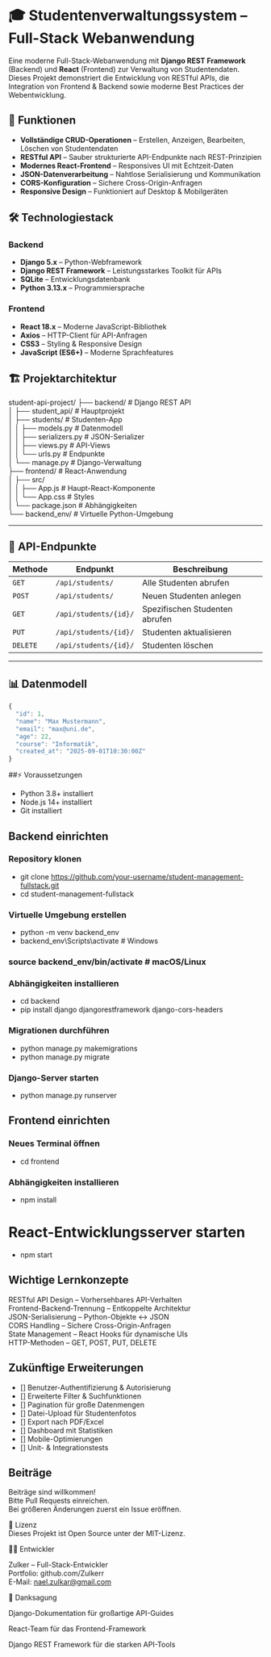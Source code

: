 # 🎓 Studentenverwaltungssystem – Full-Stack Webanwendung

Eine moderne Full-Stack-Webanwendung mit **Django REST Framework** (Backend) und **React** (Frontend) zur Verwaltung von Studentendaten.  
Dieses Projekt demonstriert die Entwicklung von RESTful APIs, die Integration von Frontend & Backend sowie moderne Best Practices der Webentwicklung.

## 🚀 Funktionen

- **Vollständige CRUD-Operationen** – Erstellen, Anzeigen, Bearbeiten, Löschen von Studentendaten  
- **RESTful API** – Sauber strukturierte API-Endpunkte nach REST-Prinzipien  
- **Modernes React-Frontend** – Responsives UI mit Echtzeit-Daten  
- **JSON-Datenverarbeitung** – Nahtlose Serialisierung und Kommunikation  
- **CORS-Konfiguration** – Sichere Cross-Origin-Anfragen  
- **Responsive Design** – Funktioniert auf Desktop & Mobilgeräten  

## 🛠️ Technologiestack

### Backend
- **Django 5.x** – Python-Webframework  
- **Django REST Framework** – Leistungsstarkes Toolkit für APIs  
- **SQLite** – Entwicklungsdatenbank  
- **Python 3.13.x** – Programmiersprache  

### Frontend
- **React 18.x** – Moderne JavaScript-Bibliothek  
- **Axios** – HTTP-Client für API-Anfragen  
- **CSS3** – Styling & Responsive Design  
- **JavaScript (ES6+)** – Moderne Sprachfeatures  

## 🏗️ Projektarchitektur
student-api-project/
├── backend/ # Django REST API  
│ ├── student_api/ # Hauptprojekt  
│ ├── students/ # Studenten-App  
│ │ ├── models.py # Datenmodell  
│ │ ├── serializers.py # JSON-Serializer  
│ │ ├── views.py # API-Views  
│ │ └── urls.py # Endpunkte  
│ └── manage.py # Django-Verwaltung  
├── frontend/ # React-Anwendung  
│ ├── src/  
│ │ ├── App.js # Haupt-React-Komponente  
│ │ └── App.css # Styles  
│ └── package.json # Abhängigkeiten  
└── backend_env/ # Virtuelle Python-Umgebung  

---

## 🔌 API-Endpunkte

| Methode  | Endpunkt              | Beschreibung          |
|----------|-----------------------|-----------------------|
| `GET`    | `/api/students/`      | Alle Studenten abrufen |
| `POST`   | `/api/students/`      | Neuen Studenten anlegen |
| `GET`    | `/api/students/{id}/` | Spezifischen Studenten abrufen |
| `PUT`    | `/api/students/{id}/` | Studenten aktualisieren |
| `DELETE` | `/api/students/{id}/` | Studenten löschen |

---

## 📊 Datenmodell

```javascript
{
  "id": 1,
  "name": "Max Mustermann",
  "email": "max@uni.de", 
  "age": 22,
  "course": "Informatik",
  "created_at": "2025-09-01T10:30:00Z"
}
```

##⚡ Voraussetzungen

- Python 3.8+ installiert
- Node.js 14+ installiert
- Git installiert

## Backend einrichten 

### Repository klonen  
- git clone https://github.com/your-username/student-management-fullstack.git  
- cd student-management-fullstack  

### Virtuelle Umgebung erstellen  
- python -m venv backend_env  
- backend_env\Scripts\activate  # Windows  
### source backend_env/bin/activate  # macOS/Linux  

### Abhängigkeiten installieren  
- cd backend  
- pip install django djangorestframework django-cors-headers  

### Migrationen durchführen  
- python manage.py makemigrations  
- python manage.py migrate  

### Django-Server starten
- python manage.py runserver

## Frontend einrichten

### Neues Terminal öffnen
- cd frontend

### Abhängigkeiten installieren
- npm install

# React-Entwicklungsserver starten
- npm start

## Wichtige Lernkonzepte
RESTful API Design – Vorhersehbares API-Verhalten    
Frontend-Backend-Trennung – Entkoppelte Architektur    
JSON-Serialisierung – Python-Objekte ↔ JSON  
CORS Handling – Sichere Cross-Origin-Anfragen  
State Management – React Hooks für dynamische UIs  
HTTP-Methoden – GET, POST, PUT, DELETE  

## Zukünftige Erweiterungen
- [] Benutzer-Authentifizierung & Autorisierung
- [] Erweiterte Filter & Suchfunktionen
- [] Pagination für große Datenmengen
- [] Datei-Upload für Studentenfotos
- [] Export nach PDF/Excel
- [] Dashboard mit Statistiken
- [] Mobile-Optimierungen
- [] Unit- & Integrationstests
 
## Beiträge  
Beiträge sind willkommen!  
Bitte Pull Requests einreichen.  
Bei größeren Änderungen zuerst ein Issue eröffnen.

📝 Lizenz  
Dieses Projekt ist Open Source unter der MIT-Lizenz.

👨‍💻 Entwickler

Zulker – Full-Stack-Entwickler  
Portfolio: github.com/Zulkerr  
E-Mail: nael.zulkar@gmail.com  

🙏 Danksagung

Django-Dokumentation für großartige API-Guides

React-Team für das Frontend-Framework

Django REST Framework für die starken API-Tools
